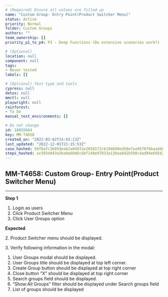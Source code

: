 ```yaml
---
# (Required) Ensure all values are filled up
name: "Custom Group- Entry Point(Product Switcher Menu)"
status: Active
priority: Normal
folder: Custom Groups
authors: ""
team_ownership: []
priority_p1_to_p4: P3 - Deep Functions (Do extensive scenarios work?)

# (Optional)
location: null
component: null
tags: 
- Never tested
labels: []

# (Optional) Test type and tools
cypress: null
detox: null
mmctl: null
playwright: null
rainforest: 
- To Do
manual_test_environments: []

# Do not change
id: 18855664
key: MM-T4658
created_on: "2022-03-02T14:43:13Z"
last_updated: "2022-12-01T21:15:53Z"
case_hashed: 56f8afc3b05dea62a04931e2658172cb194690ed50e7aa95f8f6baa4b8c83bb0b5b269c969fb4345c39171a9946639f2
steps_hashed: ac5834043a3ba9e60d6cbbf140e97833a130aab82b598c4ad84e695d21e0df4f01b9e94168ffd8a5d378130ff75e3b97
---
```


<!-- (Auto-generated) Based on frontmatter's "key" and "name" -->

## MM-T4658: Custom Group- Entry Point(Product Switcher Menu)

---

**Step 1**

1. Login as users
2. Click Product Switcher Menu
3. Click User Groups option

**Expected**

2\. Product Switcher menu should be displayed.

3\. Verify following information in the modal:

1. User Groups modal should be displayed.
2. User Groups title should be displayed at top left corner.
3. Create Group button should be displayed at top right corner
4. Close button “X” should be displayed at top right corner
5. Search groups field should be displayed.
6. “Show:All Groups” filter should be displayed under Search groups field
7. List of groups should be displayed

